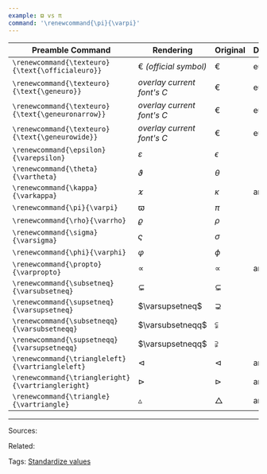 ```yaml
---
example: ϖ vs π
command: '\renewcommand{\pi}{\varpi}'
---
```


| Preamble Command                                   | Rendering                  | Original         | Dependency |
| -------------------------------------------------- | -------------------------- | ---------------- | ---------- |
| `\renewcommand{\texteuro}{\text{\officialeuro}}`   | € _(official symbol)_      | $€$              | eurosym    |
| `\renewcommand{\texteuro}{\text{\geneuro}}`        | _overlay current font's C_ | $€$              | eurosym    |
| `\renewcommand{\texteuro}{\text{\geneuronarrow}}`  | _overlay current font's C_ | $€$              | eurosym    |
| `\renewcommand{\texteuro}{\text{\geneurowide}}`    | _overlay current font's C_ | $€$              | eurosym    |
| `\renewcommand{\epsilon}{\varepsilon}`             | $\varepsilon$              | $\epsilon$       |            |
| `\renewcommand{\theta}{\vartheta}`                 | $\vartheta$                | $\theta$         |            |
| `\renewcommand{\kappa}{\varkappa}`                 | $\varkappa$                | $\kappa$         | amssymb    |
| `\renewcommand{\pi}{\varpi}`                       | $\varpi$                   | $\pi$            |            |
| `\renewcommand{\rho}{\varrho}`                     | $\varrho$                  | $\rho$           |            |
| `\renewcommand{\sigma}{\varsigma}`                 | $\varsigma$                | $\sigma$         |            |
| `\renewcommand{\phi}{\varphi}`                     | $\varphi$                  | $\phi$           |            |
| `\renewcommand{\propto}{\varpropto}`               | $\varpropto$               | $\propto$        | amssymb    |
| `\renewcommand{\subsetneq}{\varsubsetneq}`         | $\varsubsetneq$            | $\subsetneq$     |            |
| `\renewcommand{\supsetneq}{\varsupsetneq}`         | $\varsupsetneq$            | $\supsetneq$     |            |
| `\renewcommand{\subsetneqq}{\varsubsetneqq}`       | $\varsubsetneqq$           | $\subsetneqq$    |            |
| `\renewcommand{\supsetneqq}{\varsupsetneqq}`       | $\varsupsetneqq$           | $\supsetneqq$    |            |
| `\renewcommand{\triangleleft}{\vartriangleleft}`   | $\vartriangleleft$         | $\triangleleft$  | amssymb    |
| `\renewcommand{\triangleright}{\vartriangleright}` | $\vartriangleright$        | $\triangleright$ | amssymb    |
| `\renewcommand{\triangle}{\vartriangle}`           | $\vartriangle$             | $\triangle$      | amssymb    |


---
Sources:

Related:

Tags:
[Standardize values](Standardize%20values.md)